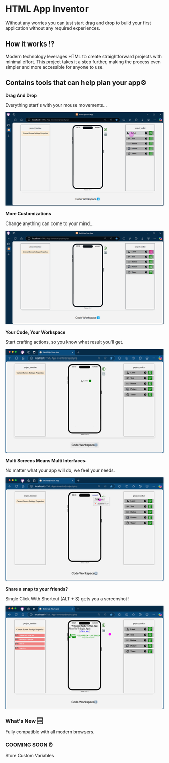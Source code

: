 # HTML App Inventor

Without any worries you can just start drag and drop to build your first application without any required experiences.

## How it works ⁉️

Modern technology leverages HTML to create straightforward projects with minimal effort. This project takes it a step further, making the process even simpler and more accessible for anyone to use.

## Contains tools that can help plan your app⚙️

**Drag And Drop**

Everything start's with your mouse movements...

![Drag](media/README/drag.gif)

**More Customizations**

Change anything can come to your mind...

![options](media/README/options.gif)

**Your Code, Your Workspace**

Start crafting actions, so you know what result you'll get.

![options](media/README/action.gif)

**Multi Screens Means Multi Interfaces**

No matter what your app will do, we feel your needs.

![options](media/README/screen.gif)

**Share a snap to your friends?**

Single Click With Shortcut (ALT + S) gets you a screenshot !

![options](media/README/screenshot.gif)

### What's New 🆕

Fully compatible with all modern browsers.

### COOMING SOON ⏰

Store Custom Variables